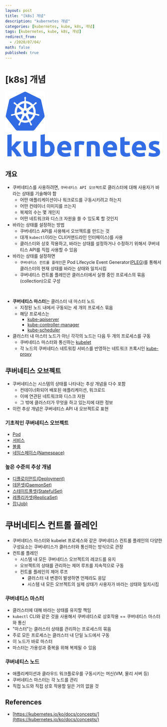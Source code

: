 ```yaml
---
layout: post
title: "[k8s] 개념"
description: "kubernetes 개념"
categories: [kubernetes, kube, k8s, 개념]
tags: [kubernetes, kube, k8s, 개념]
redirect_from:
  - /2020/07/04/
math: false
published: true
---
```


# [k8s] 개념

<img src="/assets/img/posts/logos/k8s-logo.svg" width="128" height="128"><img src="/assets/img/posts/logos/k8s_name_blue.svg">

## 개요

- 쿠버네티스를 사용하려면, `쿠버네티스 API 오브젝트`로 클러스터에 대해 사용자가 바라는 상태를 기술해야 함
  - 어떤 애플리케이션이나 워크로드를 구동시키려고 하는지
  - 어떤 컨테이너 이미지를 쓰는지
  - 복제의 수는 몇 개인지
  - 어떤 네트워크와 디스크 자원을 쓸 수 있도록 할 것인지
- 바라는 상태를 설정하는 방법
  - 쿠버네티스 API를 사용해서 오브젝트를 만드는 것
  - 대개 `kubectl`이라는 CLI(커맨드라인 인터페이스)를 사용
  - 클러스터와 상호 작용하고, 바라는 상태를 설정하거나 수정하기 위해서 쿠버네티스 API를 직접 사용할 수 있음
- 바라는 상태를 설정하면
  - `쿠버네티스 컨트롤 플레인`은 Pod Lifecycle Event Generator([PLEG](https://github.com/kubernetes/community/blob/master/contributors/design-proposals/node/pod-lifecycle-event-generator.md))를 통해서 클러스터의 현재 상태를 바라는 상태와 일치시킴
  - 쿠버네티스 컨트롤 플레인은 클러스터에서 실행 중인 프로세스의 묶음(collection)으로 구성

<br/>

- <b>쿠버네티스 마스터</b>는 클러스터 내 마스터 노드
  - 지정된 노드 내에서 구동되는 세 개의 프로세스 묶음
  - 해당 프로세스는
    - [kube-apiserver](https://kubernetes.io/docs/reference/command-line-tools-reference/kube-apiserver/)
    - [kube-controller-manager](https://kubernetes.io/docs/reference/command-line-tools-reference/kube-controller-manager/)
    - [kube-scheduler](https://kubernetes.io/docs/reference/command-line-tools-reference/kube-scheduler/)
- 클러스터 내 마스터 노드가 아닌 각각의 노드는 다음 두 개의 프로세스를 구동
  - 쿠버네티스 마스터와 통신하는 [kubelet](https://kubernetes.io/docs/reference/command-line-tools-reference/kubelet/)
  - 각 노드의 쿠버네티스 네트워킹 서비스를 반영하는 네트워크 프록시인 [kube-proxy](https://kubernetes.io/docs/reference/command-line-tools-reference/kube-proxy/)

## 쿠버네티스 오브젝트

- 쿠버네티스는 시스템의 상태를 나타내는 추상 개념을 다수 포함
  - 컨테이너화되어 배포된 애플리케이션, 워크로드
  - 이에 연관된 네트워크와 디스크 자원
  - 그 밖에 클러스터가 무엇을 하고 있는지에 대한 정보
- 이런 추상 개념은 쿠버네티스 API 내 오브젝트로 표현

### 기초적인 쿠버네티스 오브젝트

- [Pod](https://kubernetes.io/ko/docs/concepts/workloads/pods/pod-overview/)
- [서비스](https://kubernetes.io/ko/docs/concepts/services-networking/service/)
- [볼륨](https://kubernetes.io/ko/docs/concepts/storage/volumes/)
- [네임스페이스(Namespace)](https://kubernetes.io/ko/docs/concepts/overview/working-with-objects/namespaces/)

### 높은 수준의 추상 개념

- [디플로이먼트(Deployment)](https://kubernetes.io/ko/docs/concepts/workloads/controllers/deployment/)
- [데몬셋(DaemonSet)](https://kubernetes.io/ko/docs/concepts/workloads/controllers/daemonset/)
- [스테이트풀셋(StatefulSet)](https://kubernetes.io/ko/docs/concepts/workloads/controllers/statefulset/)
- [레플리카셋(ReplicaSet)](https://kubernetes.io/ko/docs/concepts/workloads/controllers/replicaset/)
- [잡(Job)](https://kubernetes.io/ko/docs/concepts/workloads/controllers/jobs-run-to-completion/)

# 쿠버네티스 컨트롤 플레인

- 쿠버네티스 마스터와 kubelet 프로세스와 같은 쿠버네티스 컨트롤 플레인의 다양한 구성요소는 쿠버네티스가 클러스터와 통신하는 방식으로 관장
- 컨트롤 플레인
  - 시스템 내 모든 쿠버네티스 오브젝트의 레코드를 유지
  - 오브젝트의 상태를 관리하는 제어 루프를 지속적으로 구동
  - 컨트롤 플레인의 제어 루프
    - 클러스터 내 변경이 발생하면 언제라도 응답
    - 시스템 내 모든 오브젝트의 실제 상태가 사용자가 바라는 상태와 일치시킴

### 쿠버네티스 마스터

- 클러스터에 대해 바라는 상태를 유지할 책임
- `kubectl` CLI와 같은 것을 사용해서 쿠버네티스로 상호작용 == 쿠버네티스 마스터와 통신
- "마스터"는 클러스터 상태를 관리하는 프로세스의 묶음
- 주로 모든 프로세스는 클러스터 내 단일 노드에서 구동
- 이 노드가 바로 마스터
- 마스터는 가용성과 중복을 위해 복제될 수 있음

### 쿠버네티스 노드

- 애플리케이션과 클라우드 워크플로우를 구동시키는 머신(VM, 물리 서버 등)
- 쿠버네티스 마스터는 각 노드를 관리
- 직접 노드와 직접 상호 작용할 일은 거의 없을 것

## References

- [https://kubernetes.io/ko/docs/concepts/](https://kubernetes.io/ko/docs/concepts/)
